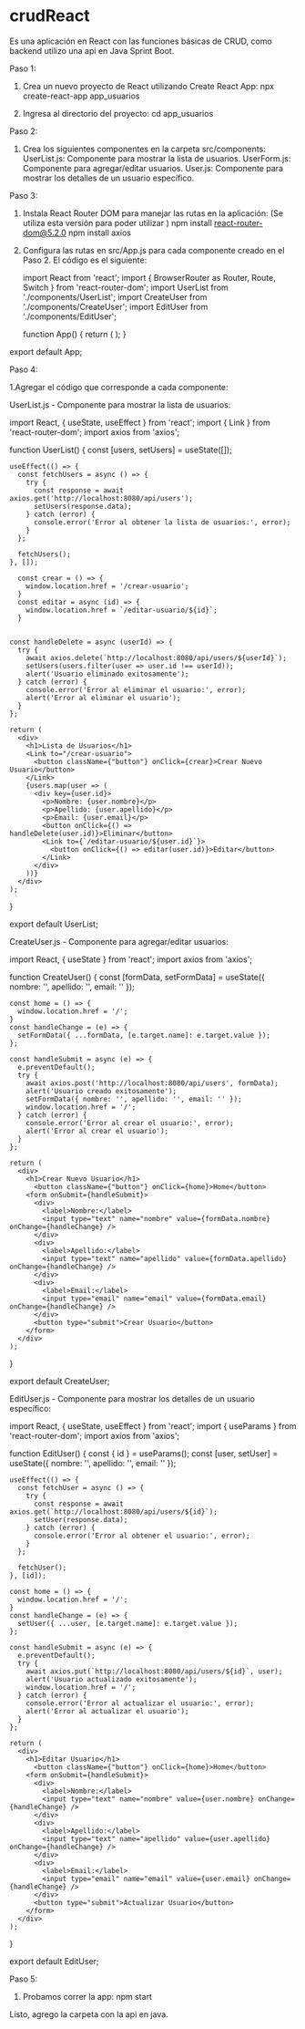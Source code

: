 # crudReact
Es una aplicación en React con las funciones básicas de CRUD, como backend utilizo una api en Java Sprint Boot.

Paso 1:

1. Crea un nuevo proyecto de React utilizando Create React App:
   npx create-react-app app_usuarios

2. Ingresa al directorio del proyecto:
   cd app_usuarios

Paso 2:

1. Crea los siguientes componentes en la carpeta src/components:
   UserList.js: Componente para mostrar la lista de usuarios.
   UserForm.js: Componente para agregar/editar usuarios.
   User.js: Componente para mostrar los detalles de un usuario específico.

Paso 3:

1. Instala React Router DOM para manejar las rutas en la aplicación:
   (Se utiliza esta versión para poder utilizar <Switch>)
   npm install react-router-dom@5.2.0
   npm install axios

3. Configura las rutas en src/App.js para cada componente creado en el Paso 2. El código es el siguiente:

   import React from 'react';
   import { BrowserRouter as Router, Route, Switch } from 'react-router-dom';
   import UserList from './components/UserList';
   import CreateUser from './components/CreateUser';
   import EditUser from './components/EditUser';
  
   function App() {
    return (
     <Router>
       <Switch>
         <Route path="/" exact component={UserList} />
         <Route path="/crear-usuario" component={CreateUser} />
         <Route path="/editar-usuario/:id" component={EditUser} />
       </Switch>
     </Router>
    );
   }
  
  export default App;


Paso 4:

1.Agregar el código que corresponde a cada componente:

  UserList.js - Componente para mostrar la lista de usuarios:

  import React, { useState, useEffect } from 'react';
  import { Link } from 'react-router-dom';
  import axios from 'axios';
  
  function UserList() {
    const [users, setUsers] = useState([]);
  
    useEffect(() => {
      const fetchUsers = async () => {
        try {
          const response = await axios.get('http://localhost:8080/api/users');
          setUsers(response.data);
        } catch (error) {
          console.error('Error al obtener la lista de usuarios:', error);
        }
      };
  
      fetchUsers();
    }, []);
  
      const crear = () => {
        window.location.href = '/crear-usuario';
      }
      const editar = async (id) => {
        window.location.href = `/editar-usuario/${id}`;
      }
  
  
    const handleDelete = async (userId) => {
      try {
        await axios.delete(`http://localhost:8080/api/users/${userId}`);
        setUsers(users.filter(user => user.id !== userId));
        alert('Usuario eliminado exitosamente');
      } catch (error) {
        console.error('Error al eliminar el usuario:', error);
        alert('Error al eliminar el usuario');
      }
    };
  
    return (
      <div>
        <h1>Lista de Usuarios</h1>
        <Link to="/crear-usuario">
          <button className={"button"} onClick={crear}>Crear Nuevo Usuario</button>
        </Link>
        {users.map(user => (
          <div key={user.id}>
            <p>Nombre: {user.nombre}</p>
            <p>Apellido: {user.apellido}</p>
            <p>Email: {user.email}</p>
            <button onClick={() => handleDelete(user.id)}>Eliminar</button>
            <Link to={`/editar-usuario/${user.id}`}>
              <button onClick={() => editar(user.id)}>Editar</button>
            </Link>
          </div>
        ))}
      </div>
    );
  }
  
  export default UserList;

  CreateUser.js - Componente para agregar/editar usuarios:

  import React, { useState } from 'react';
  import axios from 'axios';
  
  function CreateUser() {
    const [formData, setFormData] = useState({
      nombre: '',
      apellido: '',
      email: ''
    });
  
    const home = () => {
      window.location.href = '/';
    }
    const handleChange = (e) => {
      setFormData({ ...formData, [e.target.name]: e.target.value });
    };
  
    const handleSubmit = async (e) => {
      e.preventDefault();
      try {
        await axios.post('http://localhost:8080/api/users', formData);
        alert('Usuario creado exitosamente');
        setFormData({ nombre: '', apellido: '', email: '' });
        window.location.href = '/';
      } catch (error) {
        console.error('Error al crear el usuario:', error);
        alert('Error al crear el usuario');
      }
    };
  
    return (
      <div>
        <h1>Crear Nuevo Usuario</h1>
          <button className={"button"} onClick={home}>Home</button>
        <form onSubmit={handleSubmit}>
          <div>
            <label>Nombre:</label>
            <input type="text" name="nombre" value={formData.nombre} onChange={handleChange} />
          </div>
          <div>
            <label>Apellido:</label>
            <input type="text" name="apellido" value={formData.apellido} onChange={handleChange} />
          </div>
          <div>
            <label>Email:</label>
            <input type="email" name="email" value={formData.email} onChange={handleChange} />
          </div>
          <button type="submit">Crear Usuario</button>
        </form>
      </div>
    );
  }
  
  export default CreateUser;


  EditUser.js - Componente para mostrar los detalles de un usuario específico:

  import React, { useState, useEffect } from 'react';
  import { useParams } from 'react-router-dom';
  import axios from 'axios';
  
  function EditUser() {
    const { id } = useParams();
    const [user, setUser] = useState({ nombre: '', apellido: '', email: '' });
  
    useEffect(() => {
      const fetchUser = async () => {
        try {
          const response = await axios.get(`http://localhost:8080/api/users/${id}`);
          setUser(response.data);
        } catch (error) {
          console.error('Error al obtener el usuario:', error);
        }
      };
  
      fetchUser();
    }, [id]);
  
    const home = () => {
      window.location.href = '/';
    }
    const handleChange = (e) => {
      setUser({ ...user, [e.target.name]: e.target.value });
    };
  
    const handleSubmit = async (e) => {
      e.preventDefault();
      try {
        await axios.put(`http://localhost:8080/api/users/${id}`, user);
        alert('Usuario actualizado exitosamente');
        window.location.href = '/';
      } catch (error) {
        console.error('Error al actualizar el usuario:', error);
        alert('Error al actualizar el usuario');
      }
    };
  
    return (
      <div>
        <h1>Editar Usuario</h1>
          <button className={"button"} onClick={home}>Home</button>
        <form onSubmit={handleSubmit}>
          <div>
            <label>Nombre:</label>
            <input type="text" name="nombre" value={user.nombre} onChange={handleChange} />
          </div>
          <div>
            <label>Apellido:</label>
            <input type="text" name="apellido" value={user.apellido} onChange={handleChange} />
          </div>
          <div>
            <label>Email:</label>
            <input type="email" name="email" value={user.email} onChange={handleChange} />
          </div>
          <button type="submit">Actualizar Usuario</button>
        </form>
      </div>
    );
  }
  
  export default EditUser;

Paso 5:

1. Probamos correr la app:
   npm start

Listo, agrego la carpeta con la api en java.


